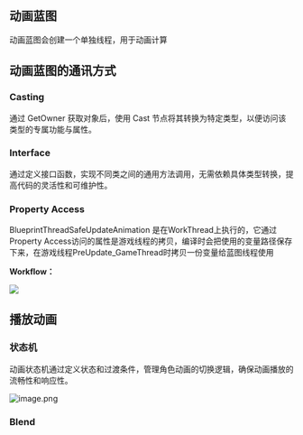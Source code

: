## 动画蓝图

动画蓝图会创建一个单独线程，用于动画计算

## 动画蓝图的通讯方式

### Casting

通过 GetOwner 获取对象后，使用 Cast 节点将其转换为特定类型，以便访问该类型的专属功能与属性。

### Interface

通过定义接口函数，实现不同类之间的通用方法调用，无需依赖具体类型转换，提高代码的灵活性和可维护性。

### Property Access

BlueprintThreadSafeUpdateAnimation 是在WorkThread上执行的，它通过Property Access访问的属性是游戏线程的拷贝，编译时会把使用的变量路径保存下来，在游戏线程PreUpdate_GameThread时拷贝一份变量给蓝图线程使用

**Workflow：**

![](https://pic1.zhimg.com/v2-84c31651f362ff5a8b714db03dcadaf6_r.jpg)

## 播放动画

### 状态机

动画状态机通过定义状态和过渡条件，管理角色动画的切换逻辑，确保动画播放的流畅性和响应性。

![image.png](/assets/2454e53c-948f-4e19-956a-c692b75bfa2d.png)

### Blend

